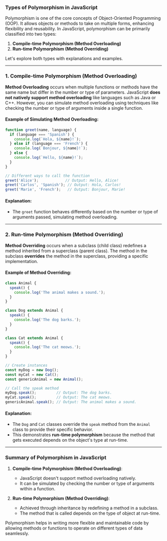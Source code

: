 ### **Types of Polymorphism in JavaScript**

Polymorphism is one of the core concepts of Object-Oriented Programming (OOP). It allows objects or methods to take on multiple forms, enhancing flexibility and reusability. In JavaScript, polymorphism can be primarily classified into two types:

1. **Compile-time Polymorphism (Method Overloading)**
2. **Run-time Polymorphism (Method Overriding)**

Let's explore both types with explanations and examples.

---

### 1. **Compile-time Polymorphism (Method Overloading)**

**Method Overloading** occurs when multiple functions or methods have the same name but differ in the number or type of parameters. JavaScript **does not natively support method overloading** like languages such as Java or C++. However, you can simulate method overloading using techniques like checking the number or type of arguments inside a single function.

#### **Example of Simulating Method Overloading:**

```javascript
function greet(name, language) {
  if (language === 'Spanish') {
    console.log(`Hola, ${name}!`);
  } else if (language === 'French') {
    console.log(`Bonjour, ${name}!`);
  } else {
    console.log(`Hello, ${name}!`);
  }
}

// Different ways to call the function
greet('Alice');            // Output: Hello, Alice!
greet('Carlos', 'Spanish'); // Output: Hola, Carlos!
greet('Marie', 'French');   // Output: Bonjour, Marie!
```

#### **Explanation**:
- The `greet` function behaves differently based on the number or type of arguments passed, simulating method overloading.

---

### 2. **Run-time Polymorphism (Method Overriding)**

**Method Overriding** occurs when a subclass (child class) redefines a method inherited from a superclass (parent class). The method in the subclass **overrides** the method in the superclass, providing a specific implementation.

#### **Example of Method Overriding:**

```javascript
class Animal {
  speak() {
    console.log('The animal makes a sound.');
  }
}

class Dog extends Animal {
  speak() {
    console.log('The dog barks.');
  }
}

class Cat extends Animal {
  speak() {
    console.log('The cat meows.');
  }
}

// Create instances
const myDog = new Dog();
const myCat = new Cat();
const genericAnimal = new Animal();

// Call the speak method
myDog.speak();         // Output: The dog barks.
myCat.speak();         // Output: The cat meows.
genericAnimal.speak(); // Output: The animal makes a sound.
```

#### **Explanation**:
- The `Dog` and `Cat` classes override the `speak` method from the `Animal` class to provide their specific behavior.
- This demonstrates **run-time polymorphism** because the method that gets executed depends on the object's type at run-time.

---

### **Summary of Polymorphism in JavaScript**

1. **Compile-time Polymorphism (Method Overloading)**:
   - JavaScript doesn't support method overloading natively.
   - It can be simulated by checking the number or type of arguments within a function.

2. **Run-time Polymorphism (Method Overriding)**:
   - Achieved through inheritance by redefining a method in a subclass.
   - The method that is called depends on the type of object at run-time.

Polymorphism helps in writing more flexible and maintainable code by allowing methods or functions to operate on different types of data seamlessly.